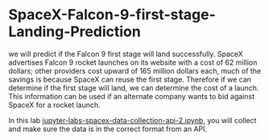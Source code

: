 # SpaceX-Falcon-9-first-stage-Landing-Prediction
we will predict if the Falcon 9 first stage will land successfully. SpaceX advertises Falcon 9 rocket launches on its website with a cost of 62 million dollars; other providers cost upward of 165 million dollars each, much of the savings is because SpaceX can reuse the first stage. Therefore if we can determine if the first stage will land, we can determine the cost of a launch. This information can be used if an alternate company wants to bid against SpaceX for a rocket launch. 

In this lab [jupyter-labs-spacex-data-collection-api-2.ipynb](https://github.com/mlubbad/SpaceX-Falcon-9-first-stage-Landing-Prediction/blob/main/jupyter-labs-spacex-data-collection-api-2.ipynb), you will collect and make sure the data is in the correct format from an API.

